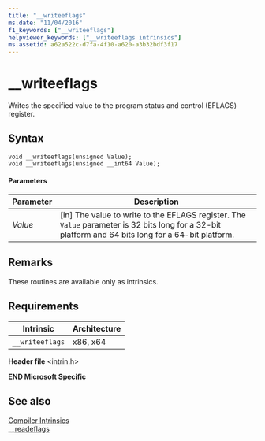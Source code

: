 ```yaml
---
title: "__writeeflags"
ms.date: "11/04/2016"
f1_keywords: ["__writeeflags"]
helpviewer_keywords: ["__writeeflags intrinsics"]
ms.assetid: a62a522c-d7fa-4f10-a620-a3b32bdf3f17
---
```

# __writeeflags

Writes the specified value to the program status and control (EFLAGS) register.

## Syntax

```
void __writeeflags(unsigned Value);
void __writeeflags(unsigned __int64 Value);
```

#### Parameters

|Parameter|Description|
|---------------|-----------------|
|*Value*|[in] The value to write to the EFLAGS register. The `Value` parameter is 32 bits long for a 32-bit platform and 64 bits long for a 64-bit platform.|

## Remarks

These routines are available only as intrinsics.

## Requirements

|Intrinsic|Architecture|
|---------------|------------------|
|`__writeeflags`|x86, x64|

**Header file** \<intrin.h>

**END Microsoft Specific**

## See also

[Compiler Intrinsics](../intrinsics/compiler-intrinsics.md)<br/>
[__readeflags](../intrinsics/readeflags.md)

